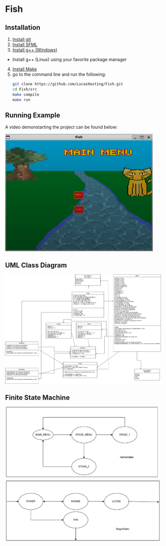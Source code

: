 # Fish

## Installation
1. [Install git](https://git-scm.com/downloads)
2. [Install SFML](https://www.sfml-dev.org/tutorials/3.0/)
3. [Install g++ (Windows)](https://www3.cs.stonybrook.edu/~alee/g++/g++.html)
* Install g++ (Linux) using your favorite package manager
4. [Install Make](https://www.gnu.org/software/make/)
5. go to the command line and run the following:
   ```sh
   git clone https://github.com/LucasHasting/Fish.git
   cd Fish/src
   make compile
   make run
   ```

## Running Example
A video demonstarting the project can be found below:

[![fish](doc/running_example.png)](https://drive.google.com/file/d/12SalR1BYstqQ3cYTxQiOnDwnHCKUlSt0/view?resourcekey)

## UML Class Diagram
![Fish](doc/UML/Fish.png "Fish")

## Finite State Machine
![Fish](doc/FSM/FSM.png "Fish")
